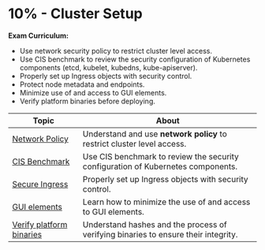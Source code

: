 # 10% - Cluster Setup

**Exam Curriculum:**

- Use network security policy to restrict cluster level access.
- Use CIS benchmark to review the security configuration of Kubernetes components (etcd, kubelet, kubedns, kube-apiserver).
- Properly set up Ingress objects with security control.
- Protect node metadata and endpoints.
- Minimize use of and access to GUI elements.
- Verify platform binaries before deploying.

| Topic | About |
|--------|--------|
| [Network Policy](network_policy.md) | Understand and use **network policy** to restrict cluster level access. |
| [CIS Benchmark](cis_benchmark.md) | Use CIS benchmark to review the security configuration of Kubernetes components. |
| [Secure Ingress](secure_ingress.md) | Properly set up Ingress objects with security control. |
| [GUI elements](gui_elements.md) | Learn how to minimize the use of and access to GUI elements. |
| [Verify platform binaries](verify_platform_binary.md) | Understand hashes and the process of verifying binaries to ensure their integrity. |
  
